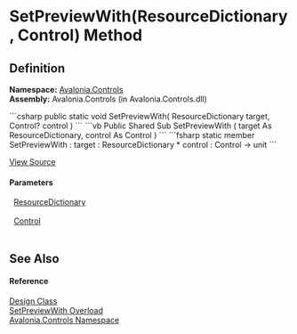 # SetPreviewWith(ResourceDictionary, Control) Method




## Definition
**Namespace:** <a href="N_Avalonia_Controls">Avalonia.Controls</a>  
**Assembly:** Avalonia.Controls (in Avalonia.Controls.dll)

<Tabs groupId="api-code-preview">
<TabItem value="csharp" label="C#">
```csharp
public static void SetPreviewWith(
	ResourceDictionary target,
	Control? control
)
```
</TabItem>
<TabItem value="vb" label="VB">
```vb
Public Shared Sub SetPreviewWith ( 
	target As ResourceDictionary,
	control As Control
)
```
</TabItem>
<TabItem value="fsharp" label="F#">
```fsharp
static member SetPreviewWith : 
        target : ResourceDictionary * 
        control : Control -> unit 
```
</TabItem>
</Tabs>



<a href="https://github.com/AvaloniaUI/Avalonia/tree/master/src/Avalonia.Controls/Design.cs#L63" title="View the source code">View Source</a>



#### Parameters
<dl><dt>  <a href="T_Avalonia_Controls_ResourceDictionary">ResourceDictionary</a></dt><dd> </dd><dt>  <a href="T_Avalonia_Controls_Control">Control</a></dt><dd> </dd></dl>

## See Also


#### Reference
<a href="T_Avalonia_Controls_Design">Design Class</a>  
<a href="Overload_Avalonia_Controls_Design_SetPreviewWith">SetPreviewWith Overload</a>  
<a href="N_Avalonia_Controls">Avalonia.Controls Namespace</a>  

